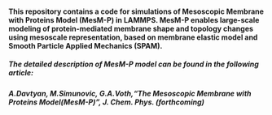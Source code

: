 #### This repository contains a code for simulations of Mesoscopic Membrane with Proteins Model (MesM-P) in LAMMPS. MesM-P enables large-scale modeling of protein-mediated membrane shape and topology changes using mesoscale representation, based on membrane elastic model and Smooth Particle Applied Mechanics (SPAM).

##### The detailed description of MesM-P model can be found in the following article:

##### A.Davtyan, M.Simunovic, G.A.Voth,“The Mesoscopic Membrane with Proteins Model(MesM-P)”, J. Chem. Phys. (forthcoming)
